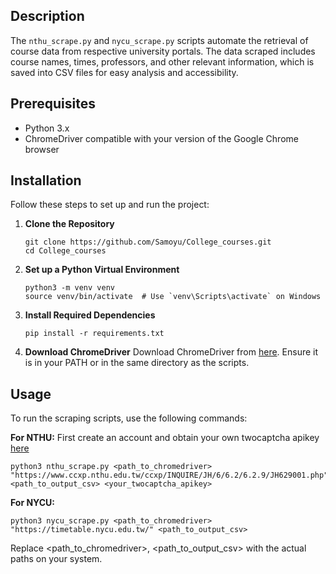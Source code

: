 ## Description

The `nthu_scrape.py` and `nycu_scrape.py` scripts automate the retrieval of course data from respective university portals. The data scraped includes course names, times, professors, and other relevant information, which is saved into CSV files for easy analysis and accessibility.

## Prerequisites

- Python 3.x
- ChromeDriver compatible with your version of the Google Chrome browser

## Installation

Follow these steps to set up and run the project:

1. **Clone the Repository**
   ```
   git clone https://github.com/Samoyu/College_courses.git
   cd College_courses
   ```

2. **Set up a Python Virtual Environment**
   ```
   python3 -m venv venv
   source venv/bin/activate  # Use `venv\Scripts\activate` on Windows
   ```

3. **Install Required Dependencies**
   ```
   pip install -r requirements.txt
   ```

4. **Download ChromeDriver**
  Download ChromeDriver from [here](https://chromedriver.chromium.org/downloads).
  Ensure it is in your PATH or in the same directory as the scripts.


## Usage

To run the scraping scripts, use the following commands:

**For NTHU:**
   First create an account and obtain your own twocaptcha apikey [here](https://2captcha.com/)
   
   ```
   python3 nthu_scrape.py <path_to_chromedriver> "https://www.ccxp.nthu.edu.tw/ccxp/INQUIRE/JH/6/6.2/6.2.9/JH629001.php" <path_to_output_csv> <your_twocaptcha_apikey>
   ```

**For NYCU:**
   ```
   python3 nycu_scrape.py <path_to_chromedriver> "https://timetable.nycu.edu.tw/" <path_to_output_csv>
   ```

Replace <path_to_chromedriver>, <path_to_output_csv> with the actual paths on your system.
